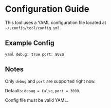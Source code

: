 # Configuration Guide
This tool uses a YAML configuration file located at `~/.config/tool/config.yml`.

## Example Config
`yaml debug: true port: 8080 `

## Notes
Only `debug` and `port` are supported right now.

Defaults: `debug = false`, `port = 3000`.

Config file must be valid YAML.
